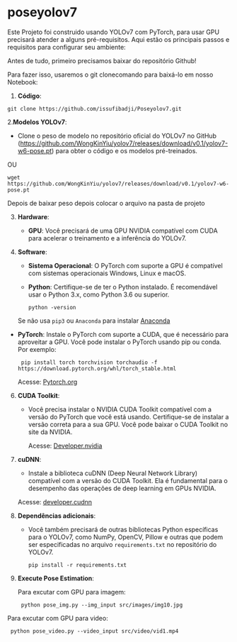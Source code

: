 # poseyolov7

Este Projeto foi construido usando YOLOv7 com PyTorch, para usar GPU precisará atender a alguns pré-requisitos. Aqui estão os principais passos e requisitos para configurar seu ambiente:

Antes de tudo, primeiro precisamos baixar do repositório Github!

Para fazer isso, usaremos o git clonecomando para baixá-lo em nosso Notebook:

1. **Código**:

```
git clone https://github.com/issufibadji/Poseyolov7.git

```

2.**Modelos YOLOv7**:
   - Clone o peso de modelo no repositório oficial do YOLOv7 no GitHub (https://github.com/WongKinYiu/yolov7/releases/download/v0.1/yolov7-w6-pose.pt)  para obter o código e os modelos pré-treinados.
   
   OU 
   
```
wget https://github.com/WongKinYiu/yolov7/releases/download/v0.1/yolov7-w6-pose.pt
```

Depois de baixar peso depois colocar o arquivo na pasta de projeto


3. **Hardware**:
    - **GPU**: Você precisará de uma GPU NVIDIA compatível com CUDA para acelerar o treinamento e a inferência do YOLOv7. 
    
4. **Software**:
    - **Sistema Operacional**: O PyTorch com suporte a GPU é compatível com sistemas operacionais Windows, Linux e macOS.
    
     - **Python**: Certifique-se de ter o Python instalado. É recomendável usar o Python 3.x, como Python 3.6 ou superior.
     
         ```
         python -version
         ```
      Se não usa ```pip3``` ou ```Anaconda``` para instalar [Anaconda](https://www.anaconda.com/download/)
      
- **PyTorch**: Instale o PyTorch com suporte a CUDA, que é necessário para aproveitar a GPU. Você pode instalar o PyTorch usando pip ou conda. Por exemplo:

   ```
    pip install torch torchvision torchaudio -f https://download.pytorch.org/whl/torch_stable.html

   ```
  Acesse: [Pytorch.org](https://pytorch.org/get-started/locally/)
       
6. **CUDA Toolkit**:
    - Você precisa instalar o NVIDIA CUDA Toolkit compatível com a versão do PyTorch que você está usando. Certifique-se de instalar a versão correta para a sua GPU. Você pode baixar o CUDA Toolkit no site da NVIDIA.

      Acesse: [Developer.nvidia](https://developer.nvidia.com/cuda-downloads)
      
7. **cuDNN**:
    - Instale a biblioteca cuDNN (Deep Neural Network Library) compatível com a versão do CUDA Toolkit. Ela é fundamental para o desempenho das operações de deep learning em GPUs NVIDIA.

   Acesse: [developer.cudnn](https://developer.nvidia.com/rdp/cudnn-archive)


8. **Dependências adicionais**:
   - Você também precisará de outras bibliotecas Python específicas para o YOLOv7, como NumPy, OpenCV, Pillow e outras que podem ser especificadas no arquivo `requirements.txt` no repositório do YOLOv7.
       ```
       pip install -r requirements.txt 
     ```
9. **Execute Pose Estimation**:

   Para excutar com GPU para imagem:

   ``` python pose_img.py --img_input src/images/img10.jpg```
   
  Para excutar com GPU para video:
  
   ``` python pose_video.py --video_input src/video/vid1.mp4```        
    

